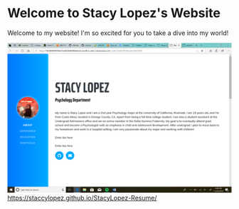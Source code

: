 
# Welcome to Stacy Lopez's Website

Welcome to my website! I'm so excited for you to take a dive into my world! 

![Description of Image](img/screenshot.png)
https://staccylopez.github.io/StacyLopez-Resume/
